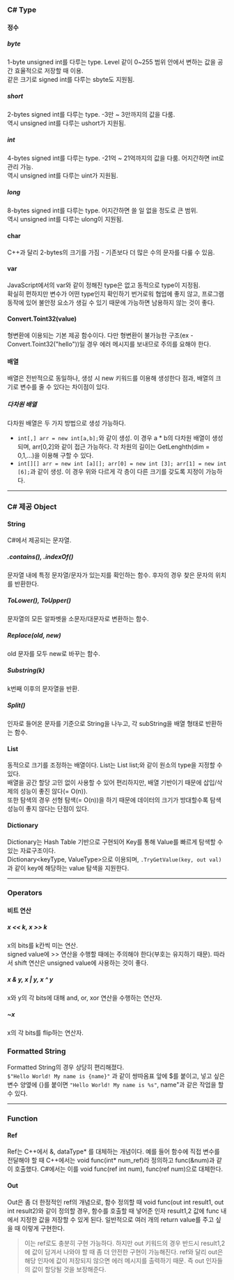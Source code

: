 ### C# Type
#### 정수
##### byte
1-byte unsigned int를 다루는 type. Level 같이 0~255 범위 안에서 변하는 값을 공간 효율적으로 저장할 때 이용.<br>
같은 크기로 signed int를 다루는 sbyte도 지원됨.
##### short
2-bytes signed int를 다루는 type. -3만 ~ 3만까지의 값을 다룸. <br>
역시 unsigned int를 다루는 ushort가 지원됨.
##### int
4-bytes signed int를 다루는 type. -21억 ~ 21억까지의 값을 다룸. 어지간하면 int로 관리 가능.<br>
역시 unsigned int를 다루는 uint가 지원됨.
##### long
8-bytes signed int를 다루는 type. 어지간하면 쓸 일 없을 정도로 큰 범위. <br>
역시 unsigned int를 다루는 ulong이 지원됨.
#### char
C++과 달리 2-bytes의 크기를 가짐 - 기존보다 더 많은 수의 문자를 다룰 수 있음.
#### var
JavaScript에서의 var와 같이 정해진 type은 없고 동적으로 type이 지정됨.<br>
확실히 편하지만 변수가 어떤 type인지 확인하기 번거로워 협업에 좋지 않고, 프로그램 동작에 있어 불안정 요소가 생길 수 있기 때문에 가능하면 남용하지 않는 것이 좋다.
#### Convert.Toint32(value)
형변환에 이용되는 기본 제공 함수이다. 다만 형변환이 불가능한 구조(ex - Convert.Toint32("hello"))일 경우 에러 메시지를 보내므로 주의를 요해야 한다. 
#### 배열
배열은 전반적으로 동일하나, 생성 시 new 키워드를 이용해 생성한다 점과, 배열의 크기로 변수를 줄 수 있다는 차이점이 있다. 
##### 다차원 배열
다차원 배열은 두 가지 방법으로 생성 가능하다.
*  `int[,] arr = new int[a,b];`와 같이 생성. 이 경우 a * b의 다차원 배열이 생성되며, arr[0,2]와 같이 접근 가능하다. 각 차원의 길이는 GetLenghth(dim = 0,1,...)을 이용해 구할 수 있다.
*  `int[][] arr = new int [a][]; arr[0] = new int [3]; arr[1] = new int [6];`과 같이 생성. 이 경우 위와 다르게 각 층이 다른 크기를 갖도록 지정이 가능하다.

---------------------------------------------

### C# 제공 Object
#### String
C#에서 제공되는 문자열.<br>
##### .contains(), .indexOf()
문자열 내에 특정 문자열/문자가 있는지를 확인하는 함수. 후자의 경우 찾은 문자의 위치를 반환한다.
##### ToLower(), ToUpper()
문자열의 모든 알파벳을 소문자/대문자로 변환하는 함수.
##### Replace(old, new)
old 문자를 모두 new로 바꾸는 함수. 
##### Substring(k)
k번째 이후의 문자열을 반환.
##### Split()
인자로 들어온 문자를 기준으로 String을 나누고, 각 subString을 배열 형태로 반환하는 함수.

#### List
동적으로 크기를 조정하는 배열이다. List는 List<type> list;와 같이 원소의 type을 지정할 수 있다. <br>
배열을 공간 할당 고민 없이 사용할 수 있어 편리하지만, 배열 기반이기 때문에 삽입/삭제의 성능이 좋진 않다(= O(n)). <br>
또한 탐색의 경우 선형 탐색(= O(n))을 하기 때문에 데이터의 크기가 방대할수록 탐색 성능이 좋지 않다는 단점이 있다. 
  
#### Dictionary
Dictionary는 Hash Table 기반으로 구현되어 Key를 통해 Value를 빠르게 탐색할 수 있는 자료구조이다. <br>
Dictionary<keyType, ValueType>으로 이용되며, `.TryGetValue(key, out val)`과 같이 key에 해당하는 value 탐색을 지원한다.

----------------------------------------------------
  
### Operators
#### 비트 연산
##### x << k, x >> k
x의 bits를 k칸씩 미는 연산.<br>
signed value에 >> 연산을 수행할 때에는 주의해야 한다(부호는 유지하기 때문). 따라서 shift 연산은 unsigned value에 사용하는 것이 좋다.
##### x & y, x | y, x ^ y
x와 y의 각 bits에 대해 and, or, xor 연산을 수행하는 연산자. 
##### ~x
x의 각 bits를 flip하는 연산자.

### Formatted String
Formatted String의 경우 상당히 편리해졌다. <br>
`$"Hello World! My name is {name}"` 과 같이 쌍따옴표 앞에 $를 붙이고, 넣고 싶은 변수 양옆에 {}를 붙이면 `"Hello World! My name is %s"`, name"과 같은 작업을 할 수 있다. 

----------------------------------------------------
  
### Function 
#### Ref
Ref는 C++에서 &, dataType* 를 대체하는 개념이다. 예를 들어 함수에 직접 변수를 전달해야 할 때 C++에서는 void func(int* num_ref)라 정의하고 func(&num)과 같이 호출했다. C#에서는 이를 void func(ref int num), func(ref num)으로 대체한다.  
#### Out
Out은 좀 더 한정적인 ref의 개념으로, 함수 정의할 때 void func(out int result1, out int result2)와 같이 정의할 경우, 함수를 호출할 때 넣어준 인자 result1,2 값에 func 내에서 지정한 값을 저장할 수 있게 된다. 일반적으로 여러 개의 return value를 주고 싶을 때 이렇게 구현한다. 
> 이는 ref로도 충분히 구현 가능하다. 하지만 out 키워드의 경우 반드시 result1,2에 값이 담겨서 나와야 할 때 좀 더 안전한 구현이 가능해진다. ref와 달리 out은 해당 인자에 값이 저장되지 않으면 에러 메시지를 출력하기 때문. 즉 out 인자들의 값이 할당될 것을 보장해준다.


